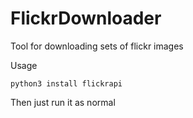 # FlickrDownloader
Tool for downloading sets of flickr images

Usage
```
python3 install flickrapi
```
Then just run it as normal

